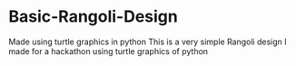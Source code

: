 # Basic-Rangoli-Design
Made using turtle graphics in python
This is a very simple Rangoli design I made for a hackathon using turtle graphics of python
